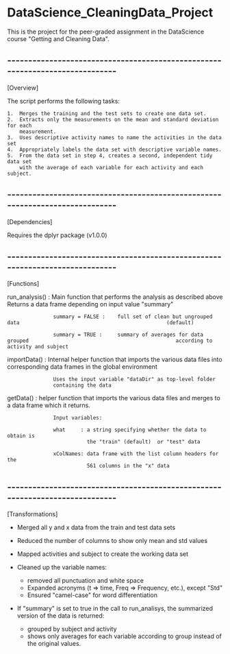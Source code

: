 # DataScience_CleaningData_Project
This is the project for the peer-graded assignment in the DataScience course "Getting and Cleaning Data".

## -----------------------------------------------------------------------------
[Overview]

The script performs the following tasks:

    1.  Merges the training and the test sets to create one data set.
    2.  Extracts only the measurements on the mean and standard deviation for each
        measurement.
    3.  Uses descriptive activity names to name the activities in the data set
    4.  Appropriately labels the data set with descriptive variable names.
    5.  From the data set in step 4, creates a second, independent tidy data set 
        with the average of each variable for each activity and each subject.

## -----------------------------------------------------------------------------
[Dependencies]

Requires the dplyr package (v1.0.0)

## -----------------------------------------------------------------------------
[Functions]

run_analysis()  :  Main function that performs the analysis as described above
                   Returns a data frame depending on input value "summary"
                    
                   summary = FALSE :    full set of clean but ungrouped data                                                (default)
                    
                   summary = TRUE :     summary of averages for data grouped                                                according to activity and subject

importData()    :  Internal helper function that imports the various data files 
                   into corresponding data frames in the global environment
                   
                   Uses the input variable "dataDir" as top-level folder 
                   containing the data
                   
getData()       :  helper function that imports the various data files and 
                   merges to a data frame which it returns.
                   
                   Input variables:
                   
                   what     : a string specifying whether the data to obtain is 
                              the "train" (default)  or "test" data
                   
                   xColNames: data frame with the list column headers for the 
                              561 columns in the "x" data 

## -----------------------------------------------------------------------------
[Transformations]

- Merged all y and x data from the train and test data sets
- Reduced the number of columns to show only mean and std values
- Mapped activities and subject to create the working data set
- Cleaned up the variable names:
    - removed all punctuation and white space
    - Expanded acronyms (t => time, Freq => Frequency, etc.), except "Std"
    - Ensured "camel-case" for word differentiation
    
- If "summary" is set to true in the call to run_analisys, the summarized version
  of the data is returned:
    - grouped by subject and activity
    - shows only averages for each variable according to group instead of the
      original values.

                   